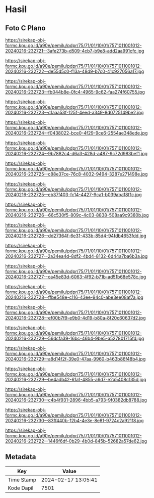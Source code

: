 # Hasil

## Foto C Plano

https://sirekap-obj-formc.kpu.go.id/a90e/pemilu/pdpr/75/71/01/10/01/7571011001012-20240216-232721--3afe273b-d509-4cb7-b9e8-add2aa991cfc.jpg

https://sirekap-obj-formc.kpu.go.id/a90e/pemilu/pdpr/75/71/01/10/01/7571011001012-20240216-232722--de55d5c0-f13a-48d9-b7c0-41c927056a17.jpg

https://sirekap-obj-formc.kpu.go.id/a90e/pemilu/pdpr/75/71/01/10/01/7571011001012-20240216-232723--fb044b8e-0fc4-4965-9c62-faa274f60755.jpg

https://sirekap-obj-formc.kpu.go.id/a90e/pemilu/pdpr/75/71/01/10/01/7571011001012-20240216-232723--c1aaa53f-125f-4eed-a349-8d0725149be2.jpg

https://sirekap-obj-formc.kpu.go.id/a90e/pemilu/pdpr/75/71/01/10/01/7571011001012-20240216-232724--f0438022-bce0-4f29-9ce6-2554ae348ede.jpg

https://sirekap-obj-formc.kpu.go.id/a90e/pemilu/pdpr/75/71/01/10/01/7571011001012-20240216-232724--9b7882c4-d6a3-428d-a487-9c72d983bef1.jpg

https://sirekap-obj-formc.kpu.go.id/a90e/pemilu/pdpr/75/71/01/10/01/7571011001012-20240216-232725--c88e37ce-76c8-4032-9494-3287e271498e.jpg

https://sirekap-obj-formc.kpu.go.id/a90e/pemilu/pdpr/75/71/01/10/01/7571011001012-20240216-232725--eb37f403-fc14-4427-9ca1-b039aba18f1c.jpg

https://sirekap-obj-formc.kpu.go.id/a90e/pemilu/pdpr/75/71/01/10/01/7571011001012-20240216-232726--66c530f5-809c-4c03-8838-508aa9c9380b.jpg

https://sirekap-obj-formc.kpu.go.id/a90e/pemilu/pdpr/75/71/01/10/01/7571011001012-20240216-232726--dd27364f-6e31-433b-85d4-94fdb4653fdd.jpg

https://sirekap-obj-formc.kpu.go.id/a90e/pemilu/pdpr/75/71/01/10/01/7571011001012-20240216-232727--2a34ea4d-8df2-4bd4-8132-6d44a7ba6b3a.jpg

https://sirekap-obj-formc.kpu.go.id/a90e/pemilu/pdpr/75/71/01/10/01/7571011001012-20240216-232727--ca45e83d-6063-4f92-b71b-ad51b68e578c.jpg

https://sirekap-obj-formc.kpu.go.id/a90e/pemilu/pdpr/75/71/01/10/01/7571011001012-20240216-232728--ffbe548e-c116-43ee-94c0-abe3ee08af7a.jpg

https://sirekap-obj-formc.kpu.go.id/a90e/pemilu/pdpr/75/71/01/10/01/7571011001012-20240216-232728--ef00b7f9-e9b0-4d19-b80a-8f20c60637d2.jpg

https://sirekap-obj-formc.kpu.go.id/a90e/pemilu/pdpr/75/71/01/10/01/7571011001012-20240216-232729--56dcfa39-16bc-46b4-9be5-a527801715fd.jpg

https://sirekap-obj-formc.kpu.go.id/a90e/pemilu/pdpr/75/71/01/10/01/7571011001012-20240216-232729--a8d14f2f-39e0-47aa-9960-b463b86f48b4.jpg

https://sirekap-obj-formc.kpu.go.id/a90e/pemilu/pdpr/75/71/01/10/01/7571011001012-20240216-232729--be4adb42-61a1-4855-a6d7-e2a5408c135d.jpg

https://sirekap-obj-formc.kpu.go.id/a90e/pemilu/pdpr/75/71/01/10/01/7571011001012-20240216-232730--c4b4f931-2896-4bb5-a793-9f0382db8788.jpg

https://sirekap-obj-formc.kpu.go.id/a90e/pemilu/pdpr/75/71/01/10/01/7571011001012-20240216-232730--83ff440b-12b4-4e3e-8e81-9724c2a921f8.jpg

https://sirekap-obj-formc.kpu.go.id/a90e/pemilu/pdpr/75/71/01/10/01/7571011001012-20240216-232722--1446f6df-0b29-4b0d-845b-52682a57de62.jpg


## Metadata

| Key        | Value               |
| ---------- | ------------------- |
| Time Stamp | 2024-02-17 13:05:41 |
| Kode Dapil | 7501                |



